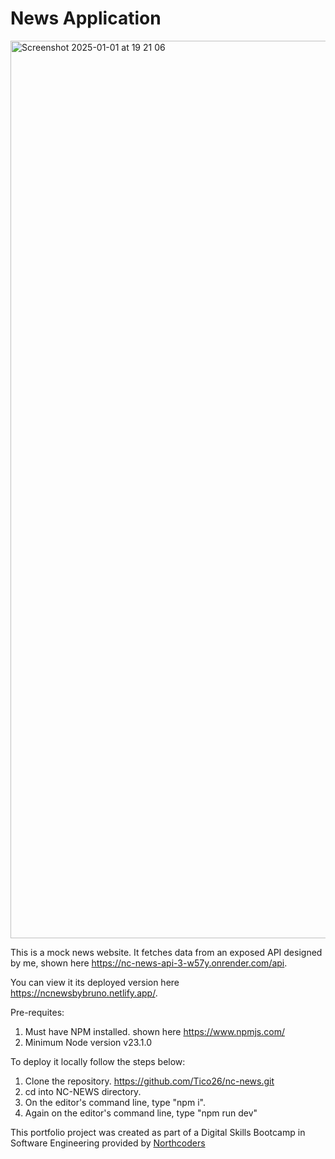 # News Application

<img width="1436" alt="Screenshot 2025-01-01 at 19 21 06" src="https://github.com/user-attachments/assets/89636554-8b94-4d84-bed5-e755db028c3e" />


This is a mock news website. It fetches data from an exposed API designed by me, shown here https://nc-news-api-3-w57y.onrender.com/api.

You can view it its deployed version here https://ncnewsbybruno.netlify.app/.

Pre-requites:
1. Must have NPM installed. shown here https://www.npmjs.com/
2. Minimum Node version v23.1.0

To deploy it locally follow the steps below:
1. Clone the repository. https://github.com/Tico26/nc-news.git
2. cd into NC-NEWS directory.
3. On the editor's command line, type "npm i".
4. Again on the editor's command line, type "npm run dev"


This portfolio project was created as part of a Digital Skills Bootcamp in Software Engineering provided by [Northcoders](https://northcoders.com/)
